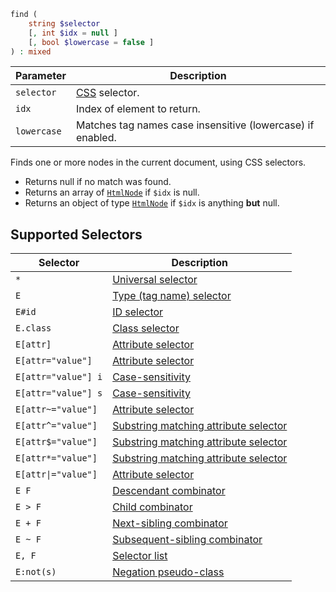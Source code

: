 ```php
find (
    string $selector
    [, int $idx = null ]
    [, bool $lowercase = false ]
) : mixed
```

| Parameter   | Description                                                |
|-------------|------------------------------------------------------------|
| `selector`  | [CSS](https://www.w3.org/TR/selectors/) selector.          |
| `idx`       | Index of element to return.                                |
| `lowercase` | Matches tag names case insensitive (lowercase) if enabled. |

Finds one or more nodes in the current document, using CSS selectors.

* Returns null if no match was found.
* Returns an array of [`HtmlNode`](index.md) if `$idx` is null.
* Returns an object of type [`HtmlNode`](index.md) if `$idx` is anything __but__ null.

## Supported Selectors

| Selector                           | Description                                                                                    |
|------------------------------------|------------------------------------------------------------------------------------------------|
| `*`                                | [Universal selector](https://www.w3.org/TR/selectors/#the-universal-selector)                  |
| `E`                                | [Type (tag name) selector](https://www.w3.org/TR/selectors/#type-selectors)                    |
| `E#id`                             | [ID selector](https://www.w3.org/TR/selectors/#id-selectors)                                   |
| `E.class`                          | [Class selector](https://www.w3.org/TR/selectors/#class-html)                                  |
| `E[attr]`                          | [Attribute selector](https://www.w3.org/TR/selectors/#attribute-selectors)                     |
| `E[attr="value"]`                  | [Attribute selector](https://www.w3.org/TR/selectors/#attribute-selectors)                     |
| `E[attr="value"] i`                | [Case-sensitivity](https://www.w3.org/TR/selectors/#attribute-case)                            |
| `E[attr="value"] s`                | [Case-sensitivity](https://www.w3.org/TR/selectors/#attribute-case)                            |
| `E[attr~="value"]`                 | [Attribute selector](https://www.w3.org/TR/selectors/#attribute-selectors)                     |
| `E[attr^="value"]`                 | [Substring matching attribute selector](https://www.w3.org/TR/selectors/#attribute-substrings) |
| `E[attr$="value"]`                 | [Substring matching attribute selector](https://www.w3.org/TR/selectors/#attribute-substrings) |
| `E[attr*="value"]`                 | [Substring matching attribute selector](https://www.w3.org/TR/selectors/#attribute-substrings) |
| <code>E[attr&#124;="value"]</code> | [Attribute selector](https://www.w3.org/TR/selectors/#attribute-selectors)                     | 
| `E F`                              | [Descendant combinator](https://www.w3.org/TR/selectors/#descendant-combinators)               |
| `E > F`                            | [Child combinator](https://www.w3.org/TR/selectors/#child-combinators)                         |
| `E + F`                            | [Next-sibling combinator](https://www.w3.org/TR/selectors/#adjacent-sibling-combinators)       |
| `E ~ F`                            | [Subsequent-sibling combinator](https://www.w3.org/TR/selectors/#general-sibling-combinators)  |
| `E, F`                             | [Selector list](https://www.w3.org/TR/selectors/#selector-list)                                |
| `E:not(s)`                         | [Negation pseudo-class](https://www.w3.org/TR/selectors-3/#negation)                           |